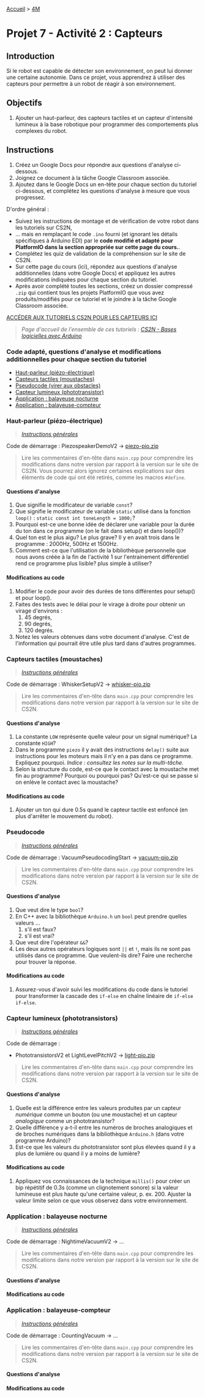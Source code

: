 [Accueil](./index.md) > [4M](./acceuil4M.md#projet-7--mouvement-avec-mission)

# Projet 7 - Activité 2 : Capteurs

## Introduction

Si le robot est capable de détecter son environnement, on peut lui donner une certaine autonomie. Dans ce projet, vous apprendrez à utiliser des capteurs pour permettre à un robot de réagir à son environnement.

## Objectifs

1. Ajouter un haut-parleur, des capteurs tactiles et un capteur d'intensité lumineux à la base robotique pour programmer des comportements plus complexes du robot.

## Instructions

1. Créez un Google Docs pour répondre aux questions d'analyse ci-dessous.
1. Joignez ce document à la tâche Google Classroom associée.
1. Ajoutez dans le Google Docs un en-tête pour chaque section du tutoriel ci-dessous, et complétez les questions d'analyse à mesure que vous progressez.

D'ordre général :

- Suivez les instructions de montage et de vérification de votre robot dans les tutoriels sur CS2N,
- ... mais en remplaçant le code `.ino` fourni (et ignorant les détails spécifiques à Arduino EDI) par le **code modifié et adapté pour PlatformIO dans la section appropriée sur cette page du cours.**.
- Complétez les quiz de validation de la compréhension sur le site de CS2N.
- Sur cette page du cours (ici), répondez aux questions d'analyse additionnelles (dans votre Google Docs) et appliquez les autres modifications indiquées pour chaque section du tutoriel.
- Après avoir complété toutes les sections, créez un dossier compressé `.zip` qui contient tous les projets PlatformIO que vous avez produits/modifiés pour ce tutoriel et le joindre à la tâche Google Classroom associée.

<a href="https://www.cs2n.org/u/mp/badge_pages/158" target="_blank">ACCÉDER AUX TUTORIELS CS2N POUR LES CAPTEURS ICI</a>

> _Page d'accueil de l'ensemble de ces tutoriels : <a href="(https://www.cs2n.org/u/track_progress?id=290)" target="_blank">CS2N - Bases logicielles avec Arduino</a>_

### Code adapté, questions d'analyse et modifications additionnelles pour chaque section du tutoriel

- [Haut-parleur (piézo-électrique)](#haut-parleur-piézo-électrique)
- [Capteurs tactiles (moustaches)](#capteurs-tactiles-moustaches)
- [Pseudocode (virer aux obstacles)](#pseudocode)
- [Capteur lumineux (phototransistor)](#capteur-lumineux-phototransistors)
- [Application : balayeuse nocturne](#application--balayeuse-nocturne)
- [Application : balayeuse-compteur](#application--balayeuse-compteur)

### Haut-parleur (piézo-électrique)

> _[Instructions générales](#instructions)_

Code de démarrage : PiezospeakerDemoV2 -> [piezo-pio.zip](./code/platformio/piezo-pio.zip)

> Lire les commentaires d'en-tête dans `main.cpp` pour comprendre les modifications dans notre version par rapport à la version sur le site de CS2N. Vous pourrez alors ignorez certaines explications sur des éléments de code qui ont été retirés, comme les macros `#define`.

#### Questions d'analyse

1. Que signifie le modificateur de variable `const`?
1. Que signifie le modificateur de variable `static` utilisé dans la fonction `loop()` : `static const int toneLength = 1000;`?
1. Pourquoi est-ce une bonne idée de déclarer une variable pour la durée du ton dans ce programme (on le fait dans setup() et dans loop())?
1. Quel ton est le plus aigu? Le plus grave? Il y en avait trois dans le programme : 2000Hz, 500Hz et 1500Hz.
1. Comment est-ce que l'utilisation de la bibliothèque personnelle que nous avons créée à la fin de l'activité 1 sur l'entrainement différentiel rend ce programme plus lisible? plus simple à utiliser?

#### Modifications au code

1. Modifier le code pour avoir des durées de tons différentes pour setup() et pour loop().
1. Faites des tests avec le délai pour le virage à droite pour obtenir un virage d'environs :
   1. 45 degrés,
   1. 90 degrés,
   1. 120 degrés.
1. Notez les valeurs obtenues dans votre document d'analyse. C'est de l'information qui pourrait être utile plus tard dans d'autres programmes.

### Capteurs tactiles (moustaches)

> _[Instructions générales](#instructions)_

Code de démarrage : WhiskerSetupV2 -> [whisker-pio.zip](./code/platformio/whisker-pio.zip)

> Lire les commentaires d'en-tête dans `main.cpp` pour comprendre les modifications dans notre version par rapport à la version sur le site de CS2N.

#### Questions d'analyse


1. La constante `LOW` représente quelle valeur pour un signal numérique? La constante `HIGH`?
1. Dans le programme `piezo` il y avait des instructions `delay()` suite aux instructions pour les moteurs mais il n'y en a pas dans ce programme. Expliquez pourquoi. _Indice : consultez les notes sur la multi-tâche._
1. Selon la structure du code, est-ce que le contact avec la moustache met fin au programme? Pourquoi ou pourquoi pas? Qu'est-ce qui se passe si on enlève le contact avec la moustache?

#### Modifications au code

1. Ajouter un ton qui dure 0.5s quand le capteur tactile est enfoncé (en plus d'arrêter le mouvement du robot).

### Pseudocode

> _[Instructions générales](#instructions)_

Code de démarrage : VacuumPseudocodingStart -> [vacuum-pio.zip](./code/platformio/vacuum-pio.zip)

> Lire les commentaires d'en-tête dans `main.cpp` pour comprendre les modifications dans notre version par rapport à la version sur le site de CS2N.

#### Questions d'analyse

1. Que veut dire le type `bool`?
1. En C++ avec la bibliothèque `Arduino.h` un `bool` peut prendre quelles valeurs ...
   1. s'il est faux?
   1. s'il est vrai?
1. Que veut dire l'opérateur `&&`? 
1. Les deux autres opérateurs logiques sont `||` et `!`, mais ils ne sont pas utilisés dans ce programme. Que veulent-ils dire? Faire une recherche pour trouver la réponse.

#### Modifications au code

1. Assurez-vous d'avoir suivi les modifications du code dans le tutoriel pour transformer la cascade des `if-else` en chaîne linéaire de `if-else if-else`.

### Capteur lumineux (phototransistors)

> _[Instructions générales](#instructions)_

Code de démarrage :

- PhototransistorsV2 et LightLevelPitchV2 -> [light-pio.zip](./code/platformio/light-pio.zip)

> Lire les commentaires d'en-tête dans `main.cpp` pour comprendre les modifications dans notre version par rapport à la version sur le site de CS2N.

#### Questions d'analyse

1. Quelle est la différence entre les valeurs produites par un capteur _numérique_ comme un bouton (ou une moustache) et un capteur _analogique_ comme un phototransistor?
2. Quelle différence y a-t-il entre les numéros de broches analogiques et de broches numériques dans la bibliothèque `Arduino.h` (dans votre programme Arduino)?
3. Est-ce que les valeurs du phototransistor sont plus élevées quand il y a plus de lumière ou quand il y a moins de lumière?

#### Modifications au code

1. Appliquez vos connaissances de la technique `millis()` pour créer un bip répétitif de 0.3s (comme un clignotement sonore) si la valeur lumineuse est plus haute qu'une certaine valeur, p. ex. 200. Ajuster la valeur limite selon ce que vous observez dans votre environnement.

### Application : balayeuse nocturne

> _[Instructions générales](#instructions)_

Code de démarrage : NightimeVacuumV2 -> ...

> Lire les commentaires d'en-tête dans `main.cpp` pour comprendre les modifications dans notre version par rapport à la version sur le site de CS2N.

#### Questions d'analyse

#### Modifications au code

### Application : balayeuse-compteur

> _[Instructions générales](#instructions)_

Code de démarrage : CountingVacuum -> ...

> Lire les commentaires d'en-tête dans `main.cpp` pour comprendre les modifications dans notre version par rapport à la version sur le site de CS2N.

#### Questions d'analyse

#### Modifications au code
